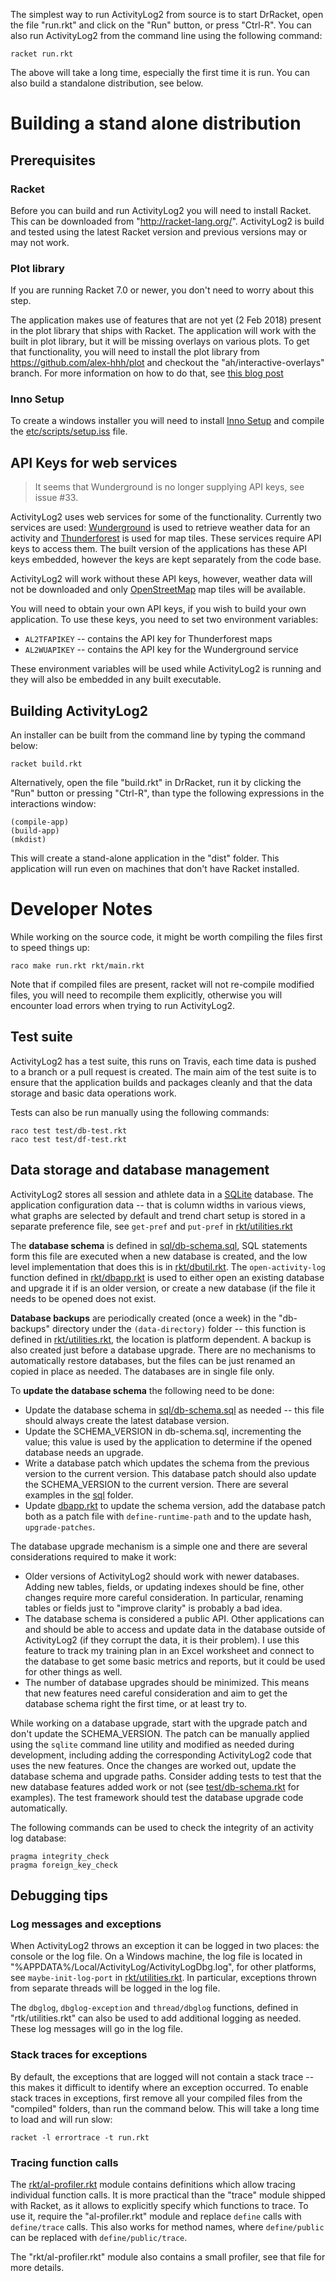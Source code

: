 The simplest way to run ActivityLog2 from source is to start DrRacket, open
the file "run.rkt" and click on the "Run" button, or press "Ctrl-R". You can
also run ActivityLog2 from the command line using the following command:

    racket run.rkt

The above will take a long time, especially the first time it is run.  You can
also build a standalone distribution, see below.

# Building a stand alone distribution

## Prerequisites

### Racket

Before you can build and run ActivityLog2 you will need to install Racket.
This can be downloaded from "http://racket-lang.org/".  ActivityLog2 is build
and tested using the latest Racket version and previous versions may or may
not work.

### Plot library

If you are running Racket 7.0 or newer, you don't need to worry about this
step.

The application makes use of features that are not yet (2 Feb 2018) present in
the plot library that ships with Racket.  The application will work with the
built in plot library, but it will be missing overlays on various plots.  To
get that functionality, you will need to install the plot library from
https://github.com/alex-hhh/plot and checkout the "ah/interactive-overlays"
branch.  For more information on how to do that, see [this blog
post](https://alex-hhh.github.io/2018/01/changing-built-in-racket-packages.html)

### Inno Setup

To create a windows installer you will need to install [Inno
Setup](http://www.jrsoftware.org/isinfo.php) and compile the
[etc/scripts/setup.iss](../etc/scripts/setup.iss) file.

## API Keys for web services

> It seems that Wunderground is no longer supplying API keys, see issue #33.

ActivityLog2 uses web services for some of the functionality.  Currently two
services are used: [Wunderground](https://www.wunderground.com/) is used to
retrieve weather data for an activity and
[Thunderforest](http://thunderforest.com/) is used for map tiles.  These
services require API keys to access them.  The built version of the
applications has these API keys embedded, however the keys are kept separately
from the code base.

ActivityLog2 will work without these API keys, however, weather data will not
be downloaded and only [OpenStreetMap](http://www.openstreetmap.org/) map
tiles will be available.

You will need to obtain your own API keys, if you wish to build your own
application.  To use these keys, you need to set two environment variables:

* `AL2TFAPIKEY` -- contains the API key for Thunderforest maps
* `AL2WUAPIKEY` -- contains the API key for the Wunderground service

These environment variables will be used while ActivityLog2 is running and
they will also be embedded in any built executable.

## Building ActivityLog2

An installer can be built from the command line by typing the command below:

    racket build.rkt

Alternatively, open the file "build.rkt" in DrRacket, run it by clicking the
"Run" button or pressing "Ctrl-R", than type the following expressions in the
interactions window:

    (compile-app)
    (build-app)
    (mkdist)

This will create a stand-alone application in the "dist" folder.  This
application will run even on machines that don't have Racket installed.

# Developer Notes

While working on the source code, it might be worth compiling the files first
to speed things up:

    raco make run.rkt rkt/main.rkt

Note that if compiled files are present, racket will not re-compile modified
files, you will need to recompile them explicitly, otherwise you will
encounter load errors when trying to run ActivityLog2.

## Test suite

ActivityLog2 has a test suite, this runs on Travis, each time data is pushed
to a branch or a pull request is created.  The main aim of the test suite is
to ensure that the application builds and packages cleanly and that the data
storage and basic data operations work.

Tests can also be run manually using the following commands:

    raco test test/db-test.rkt
    raco test test/df-test.rkt

## Data storage and database management

ActivityLog2 stores all session and athlete data in a
[SQLite](https://sqlite.org/) database.  The application configuration data --
that is column widths in various views, what graphs are selected by default
and trend chart setup is stored in a separate preference file, see `get-pref`
and `put-pref` in [rkt/utilities.rkt](../rkt/utilities.rkt)

The **database schema** is defined in
[sql/db-schema.sql](../sql/db-schema.sql), SQL statements form this file are
executed when a new database is created, and the low level implementation that
does this is in [rkt/dbutil.rkt](../rkt/dbutil.rkt).  The `open-activity-log`
function defined in [rkt/dbapp.rkt](../rkt/dbapp.rkt) is used to either open
an existing database and upgrade it if is an older version, or create a new
database (if the file it needs to be opened does not exist.

**Database backups** are periodically created (once a week) in the
"db-backups" directory under the `(data-directory)` folder -- this function is
defined in [rkt/utilities.rkt](../rkt/utilities.rkt), the location is platform
dependent.  A backup is also created just before a database upgrade.  There
are no mechanisms to automatically restore databases, but the files can be
just renamed an copied in place as needed.  The databases are in single file
only.

To **update the database schema** the following need to be done:

* Update the database schema in [sql/db-schema.sql](../sql/db-schema.sql) as
  needed -- this file should always create the latest database version.
* Update the SCHEMA_VERSION in db-schema.sql, incrementing the value; this
  value is used by the application to determine if the opened database needs
  an upgrade.
* Write a database patch which updates the schema from the previous version to
  the current version.  This database patch should also update the
  SCHEMA_VERSION to the current version.  There are several examples in the
  [sql](../sql) folder.
* Update [dbapp.rkt](../rkt/dbapp.rkt) to update the schema version, add the
  database patch both as a patch file with `define-runtime-path` and to the
  update hash, `upgrade-patches`.

The database upgrade mechanism is a simple one and there are several
considerations required to make it work:

* Older versions of ActivityLog2 should work with newer databases.  Adding new
  tables, fields, or updating indexes should be fine, other changes require
  more careful consideration.  In particular, renaming tables or fields just
  to "improve clarity" is probably a bad idea.
* The database schema is considered a public API.  Other applications can and
  should be able to access and update data in the database outside of
  ActivityLog2 (if they corrupt the data, it is their problem).  I use this
  feature to track my training plan in an Excel worksheet and connect to the
  database to get some basic metrics and reports, but it could be used for
  other things as well.
* The number of database upgrades should be minimized.  This means that new
  features need careful consideration and aim to get the database schema right
  the first time, or at least try to.

While working on a database upgrade, start with the upgrade patch and don't
update the SCHEMA_VERSION.  The patch can be manually applied using the
`sqlite` command line utility and modified as needed during development,
including adding the corresponding ActivityLog2 code that uses the new
features.  Once the changes are worked out, update the database schema and
upgrade paths.  Consider adding tests to test that the new database features
added work or not (see [test/db-schema.rkt](../test/db-schema.rkt) for
examples).  The test framework should test the database upgrade code
automatically.

The following commands can be used to check the integrity of an activity log
database:

    pragma integrity_check
    pragma foreign_key_check

## Debugging tips

### Log messages and exceptions

When ActivityLog2 throws an exception it can be logged in two places: the
console or the log file.  On a Windows machine, the log file is located in
"%APPDATA%/Local/ActivityLog/ActivityLogDbg.log", for other platforms, see
`maybe-init-log-port` in [rkt/utilities.rkt](../rkt/utilities.rkt).  In
particular, exceptions thrown from separate threads will be logged in the log
file.

The `dbglog`, `dbglog-exception` and `thread/dbglog` functions, defined in
"rtk/utilities.rkt" can also be used to add additional logging as needed.
These log messages will go in the log file.

### Stack traces for exceptions

By default, the exceptions that are logged will not contain a stack trace --
this makes it difficult to identify where an exception occurred.  To enable
stack traces in exceptions, first remove all your compiled files from the
"compiled" folders, than run the command below.  This will take a long time to
load and will run slow:

    racket -l errortrace -t run.rkt

### Tracing function calls

The [rkt/al-profiler.rkt](../rkt/al-profiler.rkt) module contains definitions
which allow tracing individual function calls.  It is more practical than the
"trace" module shipped with Racket, as it allows to explicitly specify which
functions to trace.  To use it, require the "al-profiler.rkt" module and
replace `define` calls with `define/trace` calls.  This also works for method
names, where `define/public` can be replaced with `define/public/trace`.

The "rkt/al-profiler.rkt" module also contains a small profiler, see that file
for more details.
